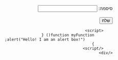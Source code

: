 
<html lang="he">
<head>
    <meta charset="UTF-8">
    <title>תרגיל 2</title>
</head>
<body>
    <div dir="rtl">
        <form>
            <label for="name">סיסמה:</label>
            <input type="text" id="pass" name="pass">
            <br><br>
        <button onclick="myFunction()">שלח</button>
        </form>

        <script>
            function myFunction() {
                alert("Hello! I am an alert box!");
            }
        </script>
    </div>
</body>
</html>